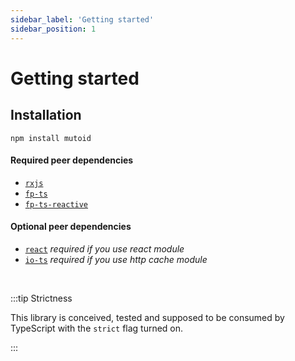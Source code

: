```yaml
---
sidebar_label: 'Getting started'
sidebar_position: 1
---
```


# Getting started

## Installation

```
npm install mutoid
```

#### Required peer dependencies

-   [`rxjs`](https://github.com/ReactiveX/rxjs)
-   [`fp-ts`](https://github.com/gcanti/fp-ts)
-   [`fp-ts-reactive`](https://github.com/siuvdlec/fp-ts-reactive)

#### Optional peer dependencies

-   [`react`](https://github.com/facebook/react) _required if you use react module_
-   [`io-ts`](https://github.com/gcanti/io-ts) _required if you use http cache module_

<br/>

:::tip Strictness

This library is conceived, tested and supposed to be consumed by TypeScript with the `strict` flag turned on.

:::
